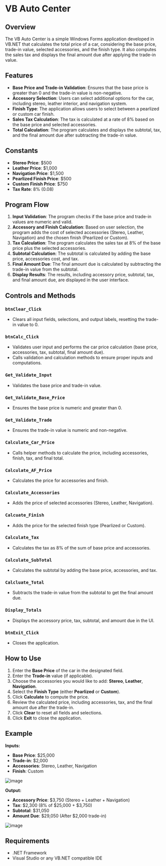 # VB Auto Center

## Overview
The VB Auto Center is a simple Windows Forms application developed in VB.NET that calculates the total price of a car, considering the base price, trade-in value, selected accessories, and the finish type. It also computes the sales tax and displays the final amount due after applying the trade-in value.

## Features
- **Base Price and Trade-in Validation**: Ensures that the base price is greater than 0 and the trade-in value is non-negative.
- **Accessory Selection**: Users can select additional options for the car, including stereo, leather interior, and navigation system.
- **Finish Type**: The application allows users to select between a pearlized or custom car finish.
- **Sales Tax Calculation**: The tax is calculated at a rate of 8% based on the base price and selected accessories.
- **Total Calculation**: The program calculates and displays the subtotal, tax, and the final amount due after subtracting the trade-in value.

## Constants
- **Stereo Price**: $500
- **Leather Price**: $1,000
- **Navigation Price**: $1,500
- **Pearlized Finish Price**: $500
- **Custom Finish Price**: $750
- **Tax Rate**: 8% (0.08)

## Program Flow
1. **Input Validation**: The program checks if the base price and trade-in values are numeric and valid.
2. **Accessory and Finish Calculation**: Based on user selection, the program adds the cost of selected accessories (Stereo, Leather, Navigation) and the chosen finish (Pearlized or Custom).
3. **Tax Calculation**: The program calculates the sales tax at 8% of the base price plus the selected accessories.
4. **Subtotal Calculation**: The subtotal is calculated by adding the base price, accessories cost, and tax.
5. **Final Amount Due**: The final amount due is calculated by subtracting the trade-in value from the subtotal.
6. **Display Results**: The results, including accessory price, subtotal, tax, and final amount due, are displayed in the user interface.

## Controls and Methods

### `btnClear_Click`
- Clears all input fields, selections, and output labels, resetting the trade-in value to 0.

### `btnCalc_Click`
- Validates user input and performs the car price calculation (base price, accessories, tax, subtotal, final amount due).
- Calls validation and calculation methods to ensure proper inputs and computations.

### `Get_Validate_Input`
- Validates the base price and trade-in value.

### `Get_Validate_Base_Price`
- Ensures the base price is numeric and greater than 0.

### `Get_Validate_Trade`
- Ensures the trade-in value is numeric and non-negative.

### `Calculate_Car_Price`
- Calls helper methods to calculate the price, including accessories, finish, tax, and final total.

### `Calculate_AF_Price`
- Calculates the price for accessories and finish.

### `Calculate_Accessories`
- Adds the price of selected accessories (Stereo, Leather, Navigation).

### `Calcuate_Finish`
- Adds the price for the selected finish type (Pearlized or Custom).

### `Calculate_Tax`
- Calculates the tax as 8% of the sum of base price and accessories.

### `Calculate_SubTotal`
- Calculates the subtotal by adding the base price, accessories, and tax.

### `Calcluate_Total`
- Subtracts the trade-in value from the subtotal to get the final amount due.

### `Display_Totals`
- Displays the accessory price, tax, subtotal, and amount due in the UI.

### `btnExit_Click`
- Closes the application.

## How to Use
1. Enter the **Base Price** of the car in the designated field.
2. Enter the **Trade-in** value (if applicable).
3. Choose the accessories you would like to add: **Stereo**, **Leather**, **Navigation**.
4. Select the **Finish Type** (either **Pearlized** or **Custom**).
5. Click **Calculate** to compute the price.
6. Review the calculated price, including accessories, tax, and the final amount due after the trade-in.
7. Click **Clear** to reset all fields and selections.
8. Click **Exit** to close the application.

## Example
**Inputs:**
- **Base Price**: $25,000
- **Trade-in**: $2,000
- **Accessories**: Stereo, Leather, Navigation
- **Finish**: Custom

  
![image](https://github.com/user-attachments/assets/2250752d-e0a0-495a-84ad-e0a5b73b3451)

**Output:**
- **Accessory Price**: $3,750 (Stereo + Leather + Navigation)
- **Tax**: $2,300 (8% of $25,000 + $3,750)
- **Subtotal**: $31,050
- **Amount Due**: $29,050 (After $2,000 trade-in)

  
![image](https://github.com/user-attachments/assets/5dcf2ff4-63c6-424f-8cf4-7091d27e1066)


## Requirements
- .NET Framework
- Visual Studio or any VB.NET compatible IDE


